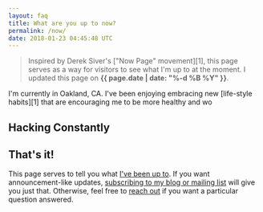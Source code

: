 ```yaml
---
layout: faq
title: What are you up to now?
permalink: /now/
date: 2018-01-23 04:45:48 UTC
---
```


> Inspired by Derek Siver's ["Now Page" movement][1], this page serves as a way
> for visitors to see what I'm up to at the moment. I updated this page
> on **{{ page.date | date: "%-d %B %Y" }}**.

I'm currently in Oakland, CA. I've been enjoying embracing new [life-style
habits][1] that are encouraging me to be more healthy and wo

## Hacking Constantly

## That's it!

This page serves to tell you what [I've been up to][nowff]. If you want
announcement-like updates, [subscribing to my blog or mailing list][sub] will
give you just that. Otherwise, feel free to [reach out][contact] if you want
a particular question answered.

[nowff]: https://sivers.org/nowff/
[sub]: /subscribe/
[contact]: /contact/
